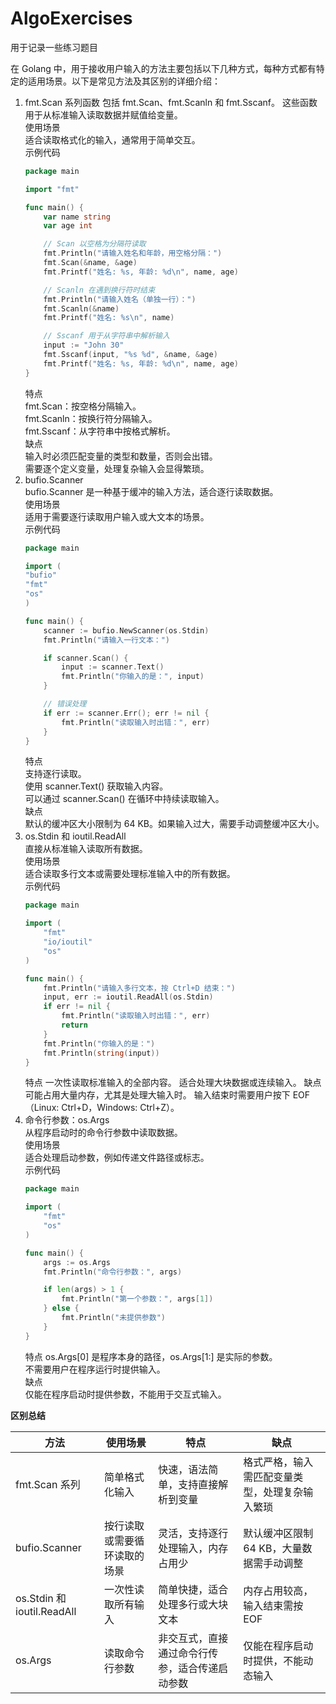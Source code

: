 # AlgoExercises
用于记录一些练习题目

在 Golang 中，用于接收用户输入的方法主要包括以下几种方式，每种方式都有特定的适用场景。以下是常见方法及其区别的详细介绍：

1. fmt.Scan 系列函数
   包括 fmt.Scan、fmt.Scanln 和 fmt.Sscanf。
   这些函数用于从标准输入读取数据并赋值给变量。  
   使用场景  
   适合读取格式化的输入，通常用于简单交互。  
   示例代码
    ```go
    package main
    
    import "fmt"
    
    func main() {
        var name string
        var age int
    
        // Scan 以空格为分隔符读取
        fmt.Println("请输入姓名和年龄，用空格分隔：")
        fmt.Scan(&name, &age)
        fmt.Printf("姓名: %s, 年龄: %d\n", name, age)
    
        // Scanln 在遇到换行符时结束
        fmt.Println("请输入姓名（单独一行）：")
        fmt.Scanln(&name)
        fmt.Printf("姓名: %s\n", name)
    
        // Sscanf 用于从字符串中解析输入
        input := "John 30"
        fmt.Sscanf(input, "%s %d", &name, &age)
        fmt.Printf("姓名: %s, 年龄: %d\n", name, age)
    }
    ```
    特点  
    fmt.Scan：按空格分隔输入。  
    fmt.Scanln：按换行符分隔输入。  
    fmt.Sscanf：从字符串中按格式解析。  
    缺点  
    输入时必须匹配变量的类型和数量，否则会出错。  
    需要逐个定义变量，处理复杂输入会显得繁琐。  
2. bufio.Scanner  
   bufio.Scanner 是一种基于缓冲的输入方法，适合逐行读取数据。  
   使用场景  
   适用于需要逐行读取用户输入或大文本的场景。  
   示例代码  
    ```go
    package main
    
    import (
    "bufio"
    "fmt"
    "os"
    )
    
    func main() {
        scanner := bufio.NewScanner(os.Stdin)
        fmt.Println("请输入一行文本：")
    
        if scanner.Scan() {
            input := scanner.Text()
            fmt.Println("你输入的是：", input)
        }
    
        // 错误处理
        if err := scanner.Err(); err != nil {
            fmt.Println("读取输入时出错：", err)
        }
    }
   ```
    特点  
    支持逐行读取。  
    使用 scanner.Text() 获取输入内容。  
    可以通过 scanner.Scan() 在循环中持续读取输入。  
    缺点  
    默认的缓冲区大小限制为 64 KB。如果输入过大，需要手动调整缓冲区大小。  
3. os.Stdin 和 ioutil.ReadAll  
   直接从标准输入读取所有数据。  
   使用场景  
   适合读取多行文本或需要处理标准输入中的所有数据。  
   示例代码  
    ```go
    package main
    
    import (
        "fmt"
        "io/ioutil"
        "os"
    )
    
    func main() {
        fmt.Println("请输入多行文本，按 Ctrl+D 结束：")
        input, err := ioutil.ReadAll(os.Stdin)
        if err != nil {
            fmt.Println("读取输入时出错：", err)
            return
        }
        fmt.Println("你输入的是：")
        fmt.Println(string(input))
    }
    ```
    特点
    一次性读取标准输入的全部内容。
    适合处理大块数据或连续输入。
    缺点
    可能占用大量内存，尤其是处理大输入时。
    输入结束时需要用户按下 EOF（Linux: Ctrl+D，Windows: Ctrl+Z）。
4. 命令行参数：os.Args  
   从程序启动时的命令行参数中读取数据。  
   使用场景  
   适合处理启动参数，例如传递文件路径或标志。  
   示例代码  
    ```go
    package main
    
    import (
        "fmt"
        "os"
    )
    
    func main() {
        args := os.Args
        fmt.Println("命令行参数：", args)
    
        if len(args) > 1 {
            fmt.Println("第一个参数：", args[1])
        } else {
            fmt.Println("未提供参数")
        }
    }
    ```
    特点
    os.Args[0] 是程序本身的路径，os.Args[1:] 是实际的参数。  
    不需要用户在程序运行时提供输入。  
    缺点  
    仅能在程序启动时提供参数，不能用于交互式输入。  

**区别总结**

| 方法                     | 使用场景                       | 特点                                   | 缺点                                         |
|--------------------------|--------------------------------|----------------------------------------|----------------------------------------------|
| fmt.Scan 系列            | 简单格式化输入                 | 快速，语法简单，支持直接解析到变量     | 格式严格，输入需匹配变量类型，处理复杂输入繁琐 |
| bufio.Scanner            | 按行读取或需要循环读取的场景   | 灵活，支持逐行处理输入，内存占用少     | 默认缓冲区限制 64 KB，大量数据需手动调整      |
| os.Stdin 和 ioutil.ReadAll | 一次性读取所有输入             | 简单快捷，适合处理多行或大块文本       | 内存占用较高，输入结束需按 EOF               |
| os.Args                  | 读取命令行参数                 | 非交互式，直接通过命令行传参，适合传递启动参数 | 仅能在程序启动时提供，不能动态输入           |
